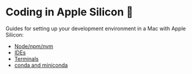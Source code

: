 # Coding in Apple Silicon 🍎
Guides for setting up your development environment in a Mac with Apple Silicon:

- [Node/npm/nvm ](./node)
- [IDEs](./IDEs)
- [Terminals](./terminal)
- [conda and miniconda](./python)